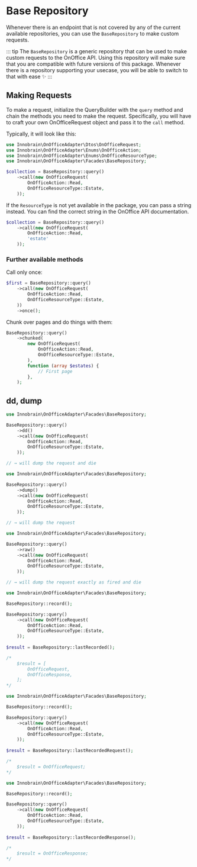 # Base Repository

Whenever there is an endpoint that is not covered by any of the current available repositories, you can use the `BaseRepository` to make custom requests.

::: tip
The `BaseRepository` is a generic repository that can be used to make custom requests to the OnOffice API.
Using this repository will make sure that you are compatible with future versions of this package.
Whenever there is a repository supporting your usecase, you will be able to switch to that with ease ✨
:::

## Making Requests

To make a request, initialize the QueryBuilder with the `query` method and chain the methods you need to make the request.
Specifically, you will have to craft your own OnOfficeRequest object and pass it to the `call` method.

Typically, it will look like this:

```php
use Innobrain\OnOfficeAdapter\Dtos\OnOfficeRequest;
use Innobrain\OnOfficeAdapter\Enums\OnOfficeAction;
use Innobrain\OnOfficeAdapter\Enums\OnOfficeResourceType;
use Innobrain\OnOfficeAdapter\Facades\BaseRepository;

$collection = BaseRepository::query()
    ->call(new OnOfficeRequest(
        OnOfficeAction::Read,
        OnOfficeResourceType::Estate,
    ));

```

If the `ResourceType` is not yet available in the package, you can pass a string instead.
You can find the correct string in the OnOffice API documentation.

```php
$collection = BaseRepository::query()
    ->call(new OnOfficeRequest(
        OnOfficeAction::Read,
        'estate'
    ));
```

### Further available methods
Call only once:
```php
$first = BaseRepository::query()
    ->call(new OnOfficeRequest(
        OnOfficeAction::Read,
        OnOfficeResourceType::Estate,
    ))
    ->once();
```

Chunk over pages and do things with them:
```php
BaseRepository::query()
    ->chunked(
        new OnOfficeRequest(
            OnOfficeAction::Read,
            OnOfficeResourceType::Estate,
        ),
        function (array $estates) {
            // First page
        },
    );
```

## dd, dump
```php
use Innobrain\OnOfficeAdapter\Facades\BaseRepository;

BaseRepository::query()
    ->dd()
    ->call(new OnOfficeRequest(
        OnOfficeAction::Read,
        OnOfficeResourceType::Estate,
    ));

// → will dump the request and die
```
```php
use Innobrain\OnOfficeAdapter\Facades\BaseRepository;

BaseRepository::query()
    ->dump()
    ->call(new OnOfficeRequest(
        OnOfficeAction::Read,
        OnOfficeResourceType::Estate,
    ));

// → will dump the request
```

```php
use Innobrain\OnOfficeAdapter\Facades\BaseRepository;

BaseRepository::query()
    ->raw()
    ->call(new OnOfficeRequest(
        OnOfficeAction::Read,
        OnOfficeResourceType::Estate,
    ));

// → will dump the request exactly as fired and die
```

```php
use Innobrain\OnOfficeAdapter\Facades\BaseRepository;

BaseRepository::record();

BaseRepository::query()
    ->call(new OnOfficeRequest(
        OnOfficeAction::Read,
        OnOfficeResourceType::Estate,
    ));
    
$result = BaseRepository::lastRecorded();

/*
    $result = [
        OnOfficeRequest,
        OnOfficeResponse,
    ];
*/
```
```php
use Innobrain\OnOfficeAdapter\Facades\BaseRepository;

BaseRepository::record();

BaseRepository::query()
    ->call(new OnOfficeRequest(
        OnOfficeAction::Read,
        OnOfficeResourceType::Estate,
    ));
    
$result = BaseRepository::lastRecordedRequest();

/*
    $result = OnOfficeRequest;
*/
```
```php
use Innobrain\OnOfficeAdapter\Facades\BaseRepository;

BaseRepository::record();

BaseRepository::query()
    ->call(new OnOfficeRequest(
        OnOfficeAction::Read,
        OnOfficeResourceType::Estate,
    ));
    
$result = BaseRepository::lastRecordedResponse();

/*
    $result = OnOfficeResponse;
*/
```
